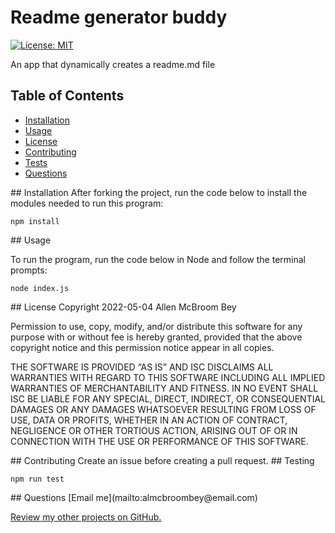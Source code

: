 # Readme generator buddy
[![License: MIT](https://img.shields.io/badge/License-MIT-yellow.svg)](https://opensource.org/licenses/MIT)

An app that dynamically creates a readme.md file

## Table of Contents
 * [Installation](#installation)
  * [Usage](#usage)
  * [License](#license)
  * [Contributing](#contributing)
  * [Tests](#tests)
  * [Questions](#questions)

<a name="installation"/>
## Installation
After forking the project, run the code below to install the modules needed to run this program:

```
npm install
```

<a name="usage"/>
## Usage

To run the program, run the code below in Node and follow the terminal prompts:

```
node index.js
```

<a name="license"/>
## License
Copyright 2022-05-04 Allen McBroom Bey

Permission to use, copy, modify, and/or distribute this software for any purpose with or without fee is hereby granted, 
provided that the above copyright notice and this permission notice appear in all copies.

THE SOFTWARE IS PROVIDED “AS IS” AND ISC DISCLAIMS ALL WARRANTIES WITH REGARD TO THIS SOFTWARE INCLUDING ALL IMPLIED WARRANTIES OF MERCHANTABILITY AND FITNESS. IN NO EVENT SHALL ISC BE LIABLE FOR ANY SPECIAL, DIRECT, INDIRECT, OR CONSEQUENTIAL DAMAGES OR ANY DAMAGES WHATSOEVER RESULTING FROM LOSS OF USE, DATA OR PROFITS, WHETHER IN AN ACTION OF CONTRACT, NEGLIGENCE OR OTHER TORTIOUS ACTION, ARISING OUT OF OR IN CONNECTION WITH THE USE OR PERFORMANCE OF THIS SOFTWARE.

<a name="Contributing"/>
## Contributing
Create an issue before creating a pull request.

<a name="testing"/>
## Testing

```
npm run test
```

<a name="questions"/>
## Questions
[Email me](mailto:almcbroombey@email.com)

[Review my other projects on GitHub.](https://www.github.com/AllenM03)
